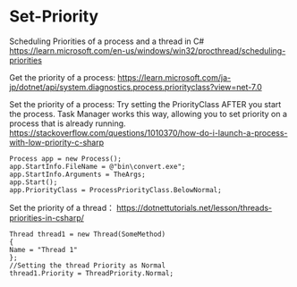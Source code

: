 # Set-Priority

Scheduling Priorities of a process and a thread in C# 
<https://learn.microsoft.com/en-us/windows/win32/procthread/scheduling-priorities>


Get the priority of a process:
<https://learn.microsoft.com/ja-jp/dotnet/api/system.diagnostics.process.priorityclass?view=net-7.0>


Set the priority of a process:
Try setting the PriorityClass AFTER you start the process. Task Manager works this way, allowing you to set priority on a process that is already running.
<https://stackoverflow.com/questions/1010370/how-do-i-launch-a-process-with-low-priority-c-sharp>

```
Process app = new Process();
app.StartInfo.FileName = @"bin\convert.exe";
app.StartInfo.Arguments = TheArgs;
app.Start();
app.PriorityClass = ProcessPriorityClass.BelowNormal;
```


Set the priority of a thread：
<https://dotnettutorials.net/lesson/threads-priorities-in-csharp/>
```
Thread thread1 = new Thread(SomeMethod)
{
Name = "Thread 1"
};
//Setting the thread Priority as Normal
thread1.Priority = ThreadPriority.Normal;
```
